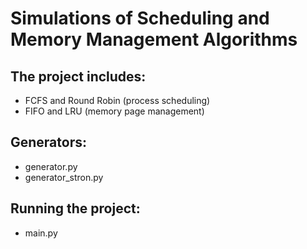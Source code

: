 # Simulations of Scheduling and Memory Management Algorithms
## The project includes:
- FCFS and Round Robin (process scheduling)
- FIFO and LRU (memory page management)
## Generators:
- generator.py
- generator_stron.py
## Running the project:
- main.py
